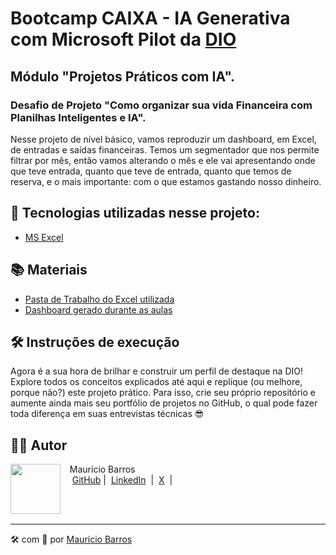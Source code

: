 # Bootcamp CAIXA - IA Generativa com Microsoft Pilot da [DIO](https://dio.me)

## Módulo "Projetos Práticos com IA".

### Desafio de Projeto "Como organizar sua vida Financeira com Planilhas Inteligentes e IA".

Nesse projeto de nível básico, vamos reproduzir um dashboard, em Excel, de entradas e saídas financeiras. Temos um segmentador que nos permite filtrar por mês, então vamos alterando o mês e ele vai apresentando onde que teve entrada, quanto que teve de entrada, quanto que temos de reserva, e o mais importante: com o que estamos gastando nosso dinheiro.

## :abacus: Tecnologias utilizadas nesse projeto:

- [MS Excel](https://www.microsoft.com/en/microsoft-365/excel/)

## 📚 Materiais

- [Pasta de Trabalho do Excel utilizada](data-base/data-base.xlsx)
- [Dashboard gerado durante as aulas](dashboard/MoneyApp.xlsx)

## 🛠️ Instruções de execução

Agora é a sua hora de brilhar e construir um perfil de destaque na DIO! Explore todos os conceitos explicados até aqui e replique (ou melhore, porque não?) este projeto prático. Para isso, crie seu próprio repositório e aumente ainda mais seu portfólio de projetos no GitHub, o qual pode fazer toda diferença em suas entrevistas técnicas 😎

## 👨‍💻 Autor

<p>
    <img 
      align=left 
      margin=10 
      width=80 
      src="https://avatars.githubusercontent.com/u/58704060?s=400&u=c58b05997dcd842e95dd0f5c45ab04c2054df583&v=4"
    />
    <p>&nbsp&nbsp&nbspMaurício Barros<br>
    &nbsp&nbsp&nbsp
    <a href="https://github.com/opusvix">
    GitHub</a>&nbsp;|&nbsp;
    <a href="https://www.linkedin.com/in/mauriciodasilvabarros/">LinkedIn</a>
    &nbsp;|&nbsp;
    <a href="https://x.com/opusvix">
    X</a>
&nbsp;|&nbsp;</p>
</p>
<br/><br/>
<p>

---

:hammer_and_wrench: com :sparkling_heart: por [Maurício Barros](https://github.com/opusvix)
